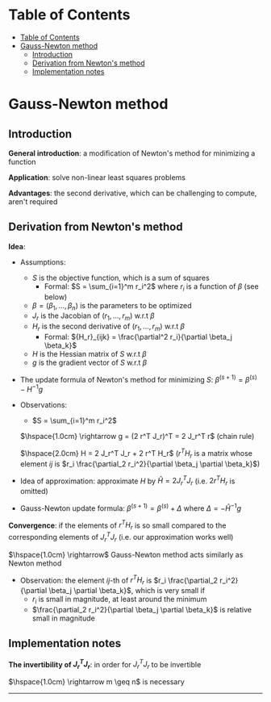 <!-- TOC titleSize:1 tabSpaces:2 depthFrom:1 depthTo:6 withLinks:1 updateOnSave:1 orderedList:0 skip:0 title:1 charForUnorderedList:* -->
# Table of Contents
- [Table of Contents](#table-of-contents)
- [Gauss-Newton method](#gauss-newton-method)
  - [Introduction](#introduction)
  - [Derivation from Newton's method](#derivation-from-newtons-method)
  - [Implementation notes](#implementation-notes)
<!-- /TOC -->

# Gauss-Newton method
## Introduction
**General introduction**: a modification of Newton's method for minimizing a function

**Application**: solve non-linear least squares problems

**Advantages**: the second derivative, which can be challenging to compute, aren't required

## Derivation from Newton's method
**Idea**:
* Assumptions:
  * $S$ is the objective function, which is a sum of squares
    * Formal: $S = \sum_{i=1}^m r_i^2$ where $r_i$ is a function of $\beta$ (see below)
  * $\beta = (\beta_1, ..., \beta_n)$ is the parameters to be optimized
  * $J_r$ is the Jacobian of $(r_1, ..., r_m)$ w.r.t $\beta$
  * $H_r$ is the second derivative of $(r_1, ..., r_m)$ w.r.t $\beta$
    * Formal: ${H_r}_{ijk} = \frac{\partial^2 r_i}{\partial \beta_j \beta_k}$
  * $H$ is the Hessian matrix of $S$ w.r.t $\beta$
  * $g$ is the gradient vector of $S$ w.r.t $\beta$
* The update formula of Newton's method for minimizing $S$: $\beta^{(s+1)} = \beta^{(s)} - H^{-1} g$
* Observations:
  * $S = \sum_{i=1}^m r_i^2$
  
  $\hspace{1.0cm} \rightarrow g = (2 r^T J_r)^T = 2 J_r^T r$ (chain rule)
  
  $\hspace{2.0cm} H = 2 J_r^T J_r + 2 r^T H_r$ ($r^T H_r$ is a matrix whose element $ij$ is $r_i \frac{\partial_2 r_i^2}{\partial \beta_j \partial \beta_k}$)
* Idea of approximation: approximate $H$ by $\hat{H} = 2 J_r^T J_r$ (i.e. $2 r^T H_r$ is omitted)
* Gauss-Newton update formula: $\beta^{(s+1)} = \beta^{(s)} + \Delta$ where $\Delta = -\hat{H}^{-1} g$

**Convergence**: if the elements of $r^T H_r$ is so small compared to the corresponding elements of $J_r^T J_r$ (i.e. our approximation works well)

$\hspace{1.0cm} \rightarrow$ Gauss-Newton method acts similarly as Newton method
* Observation: the element $ij$-th of $r^T H_r$ is $r_i \frac{\partial_2 r_i^2}{\partial \beta_j \partial \beta_k}$, which is very small if
  * $r_i$ is small in magnitude, at least around the minimum
  * $\frac{\partial_2 r_i^2}{\partial \beta_j \partial \beta_k}$ is relative small in magnitude

## Implementation notes
**The invertibility of $J_r^T J_r$**: in order for $J_r^T J_r$ to be invertible

$\hspace{1.0cm} \rightarrow m \geq n$ is necessary

---